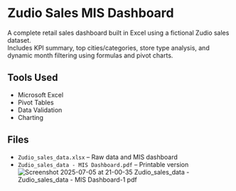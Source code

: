 # Zudio Sales MIS Dashboard

A complete retail sales dashboard built in Excel using a fictional Zudio sales dataset.  
Includes KPI summary, top cities/categories, store type analysis, and dynamic month filtering using formulas and pivot charts.

## Tools Used
- Microsoft Excel
- Pivot Tables
- Data Validation
- Charting

## Files
- `Zudio_sales_data.xlsx` – Raw data and MIS dashboard
- `Zudio_sales_data - MIS Dashboard.pdf` – Printable version
![Screenshot 2025-07-05 at 21-00-35 Zudio_sales_data - Zudio_sales_data - MIS Dashboard-1 pdf](https://github.com/user-attachments/assets/2ac146e5-72ac-4421-b350-202bbabf8d47)
